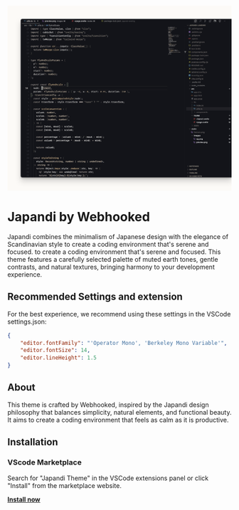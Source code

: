 ![Preview](./screenshot.png)


# Japandi by Webhooked

Japandi combines the minimalism of Japanese design with the elegance of Scandinavian style to create a coding environment that's serene and focused. to create a coding environment that's serene and focused. This theme features a carefully selected palette of muted earth tones, gentle contrasts, and natural textures, bringing harmony to your development experience.

## Recommended Settings and extension

For the best experience, we recommend using these settings in the VSCode settings.json:

```json
{
    "editor.fontFamily": "'Operator Mono', 'Berkeley Mono Variable'",
    "editor.fontSize": 14,
    "editor.lineHeight": 1.5
}
```

## About

This theme is crafted by Webhooked, inspired by the Japandi design philosophy that balances simplicity, natural elements, and functional beauty. It aims to create a coding environment that feels as calm as it is productive.

## Installation

### VScode Marketplace

Search for "Japandi Theme" in the VSCode extensions panel or click "Install" from the marketplace website.

<a href="https://marketplace.visualstudio.com/items?itemName=japandi.theme-japandi"><strong>Install now</strong></a>